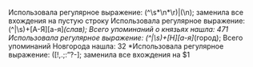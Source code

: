 Использовала регулярное выражение: (^\s*\n*\r)|(\n); заменила все вхождения на пустую строку
Использовала регулярное выражение: (^|\s)+[А-Я][а-я]*(слав); Всего упоминаний о князьях нашла: 471
Использовала регулярное выражение: (^|\s)+[Н][а-я]*(город); Всего упоминаний Новгорода нашла: 32
*Использовала регулярное выражение: ([!,.;:”?-]; заменила все вхождения на $1
